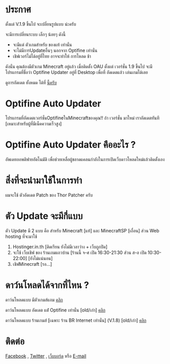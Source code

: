 # ประกาศ
ตั้งแต่ V.1.9 ขี้นไป จะเปลี่ยนรูปแบบ น่ะครับ

จะมีการเปลี่ยนระบบ เล็กๆ น้อยๆ ดังนี้

- จะมีแต่ ตัวเกมสำหรับ ของแท้ เท่านั่น
- จะไม่มีการUpdateอื่นๆ นอกจาก Optifine เท่านั่น
- เชิฟเวอร์ไม่ได้อยู่ที่ไทย อาจจะทำให้ การโหลด ช้า

ดังนั่น คุณต้องมีตัวเกม Minecraft อยู่แล้ว
เมื่อติดตั้ง OAU ตั้งแต่ เวอร์ชั่น 1.9 ขี้นไป จะมีโปรแกรมที่ชื่อว่า Optifine Updater อยู่ที่ Desktop เพื่อที่ อัดเดตแล้ว เล่นเกมได้เลย

ดูการอัดเดต ทั้งหมด ได้ที่ [นี้ครับ](http://work.boyphongsakorn.ga)
# Optifine Auto Updater
โปรแกรมที่อัดเดตเวอร์ชั่นOptifineในMinecraftของคุณ!! ถ้า เวอร์ชั่น มาใหม่ เราอัดเดตทันที 
[เหมาะสำหรับผู้ที่มีเน็คความเร็วสูง]
# Optifine Auto Updater คืออะไร ?
อัพเดทออพติฟายอัตโนมัติ เพื่อช่วยเหลื่อผู้ขลาดแคลนกำลังในการเปิดเว็บดาวโหลดใหม่แล้วติดตั้งเอง
# สิ่งที่จะนำมาใช้ในการทำ
ผมจะใช้ ตัวอัดเดต Patch ของ Thor Patcher ครับ
# ตัว Update จะมีกี่แบบ
ตัว Update มี 2 แบบ คือ สำหรับ Minecraft [แท้] และ MinecraftSP [เถื่อน] ส่วน Web hosting ที่จะมาใช้

1. Hostinger.in.th [ติดเรียน ยังไม่มีเวลาว่าง + เว็บถูกปิด]
2. จะใช้ เว็บเชิฟ ของ ร้านเกมแถวบ้าน [ร้านนี้ จ-ศ เปิด 16:30-21:30 ส่วน ส-อ เปิด 10:30-22:00] [ยังไม่แน่นอน]
3. เชิฟMinecraft [รอ...]

# ดาว์นโหลดได้จากที่ไหน ?
ดาว์นโหลดแบบ มีตัวเกมส์แถม [คลิก](https://github.com/boyphongsakorn/Optifine_Auto_Updater/releases/tag/v1.7)

ดาว์นโหลดแบบ อัดเดต แต่่่่่่ Optifine เท่านั่น [old/เก่า] [คลิก](https://github.com/boyphongsakorn/Optifine_Auto_Updater/releases/tag/v1.7)

ดาว์นโหลดแบบ ร้านเกมส์ [เฉพาะ ร้าน BR Internet เท่านั่น] (V.1.8) [old/เก่า]
[คลิก](https://github.com/boyphongsakorn/Optifine_Auto_Updater/releases/tag/v1.8)

# ติดต่อ
[Facebook](http://phongsakornwisetthon.zz.mu/facebook) , [Twitter](http://phongsakornwisetthon.zz.mu/twitter) , [เว็บบอร์ด](http://boyphongsakorn.zz.vc/forums/forum/optifine-auto-updater/) หรือ  [E-mail](mailto:boyphongsakorn@outlook.com)
